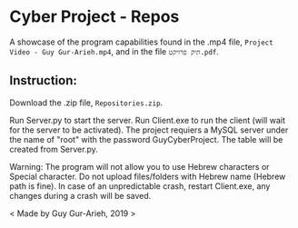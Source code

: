 # Cyber Project - Repos

A showcase of the program capabilities found in the .mp4 file, `Project Video - Guy Gur-Arieh.mp4`,
and in the file `תיק פרויקט.pdf`.

## Instruction:

Download the .zip file, `Repositories.zip`.

Run Server.py to start the server.
Run Client.exe to run the client (will wait for the server to be activated).
The project requiers a MySQL server under the name of "root" with the password GuyCyberProject. The table will be created from Server.py.

Warning:
The program will not allow you to use Hebrew characters or Special character. Do not upload files/folders with Hebrew name (Hebrew path is fine).
In case of an unpredictable crash, restart Client.exe, any changes during a crash will be saved.

< Made by Guy Gur-Arieh, 2019 >
